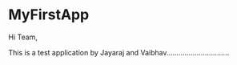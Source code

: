 # MyFirstApp

Hi Team,

This is a test application by Jayaraj and Vaibhav...............................

